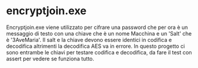 # encryptjoin.exe

Encryptjoin.exe viene utilizzato per cifrare una password che per ora è un messaggio di testo con una chiave che è un nome Macchina e un 'Salt' che è '3AveMaria'.
Il salt e la chiave devono essere identici in codifica e decodifica altrimenti la decodifica AES va in errore.
In questo progetto ci sono entrambe le chiavi per testare codifica e decodifica, da fare il test con assert per vedere se funziona tutto.
